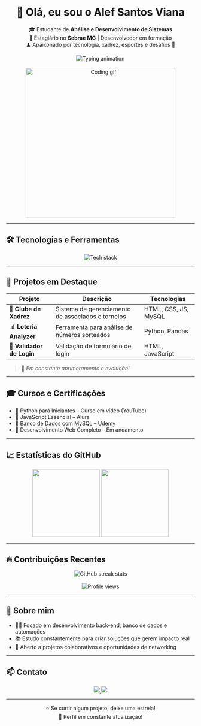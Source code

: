 <h1 align="center">👋 Olá, eu sou o Alef Santos Viana</h1>

<p align="center">
  🎓 Estudante de <strong>Análise e Desenvolvimento de Sistemas</strong><br>
  💼 Estagiário no <strong>Sebrae MG</strong> | Desenvolvedor em formação<br>
  ♟️ Apaixonado por tecnologia, xadrez, esportes e desafios 🚀
</p>

<div align="center">
  <img src="https://readme-typing-svg.demolab.com/?font=Fira+Code&duration=2000&pause=1000&center=true&width=435&lines=Desenvolvedor+Fullstack+em+forma%C3%A7%C3%A3o;Apaixonado+por+resolver+problemas;Sempre+aprendendo+algo+novo" alt="Typing animation" />
</div>

<br>

<div align="center">
  <img src="https://media.giphy.com/media/qgQUggAC3Pfv687qPC/giphy.gif" width="400" alt="Coding gif"/>
</div>

---

## 🛠️ Tecnologias e Ferramentas

<div align="center">
  <img src="https://skillicons.dev/icons?i=python,js,html,css,mysql,java,git,github,vscode" alt="Tech stack" />
</div>

---

## 📂 Projetos em Destaque

| Projeto                | Descrição                                            | Tecnologias                |
|------------------------|------------------------------------------------------|----------------------------|
| 🧠 **Clube de Xadrez** | Sistema de gerenciamento de associados e torneios    | HTML, CSS, JS, MySQL       |
| 📊 **Loteria Analyzer**| Ferramenta para análise de números sorteados         | Python, Pandas             |
| 🔐 **Validador de Login**| Validação de formulário de login                   | HTML, JavaScript           |

> 🚧 *Em constante aprimoramento e evolução!*

---

## 🎓 Cursos e Certificações

- 🧾 Python para Iniciantes – Curso em vídeo (YouTube)
- 🧾 JavaScript Essencial – Alura
- 🧾 Banco de Dados com MySQL – Udemy
- 🧾 Desenvolvimento Web Completo – Em andamento

---

## 📈 Estatísticas do GitHub

<div align="center">
  <img height="180em" src="https://github-readme-stats.vercel.app/api?username=alefsantos498&show_icons=true&theme=transparent&count_private=true" />
  <img height="180em" src="https://github-readme-stats.vercel.app/api/top-langs/?username=alefsantos498&layout=compact&theme=transparent" />
</div>

---

## 🔥 Contribuições Recentes

<div align="center">
  <img src="https://github-readme-streak-stats.herokuapp.com/?user=alefsantos498&theme=default" alt="GitHub streak stats" />
  <br><br>
  <img src="https://komarev.com/ghpvc/?username=alefsantos498&style=for-the-badge" alt="Profile views" />
</div>

---

## 🧠 Sobre mim

- 👨‍💻 Focado em desenvolvimento back-end, banco de dados e automações
- 📚 Estudo constantemente para criar soluções que gerem impacto real
- 🤝 Aberto a projetos colaborativos e oportunidades de networking

---

## 📫 Contato

<div align="center">
  <a href="www.linkedin.com/in/
alef-viana-191347355
" target="_blank">
    <img src="https://img.shields.io/badge/LinkedIn-0077B5?style=for-the-badge&logo=linkedin&logoColor=white" />
  </a>
  <a href="mailto:alefviana4@gmail.com">
    <img src="https://img.shields.io/badge/Gmail-D14836?style=for-the-badge&logo=gmail&logoColor=white" />
  </a>
</div>

---

<p align="center">
  ⭐ Se curtir algum projeto, deixe uma estrela!<br>
  🔄 Perfil em constante atualização!
</p>

